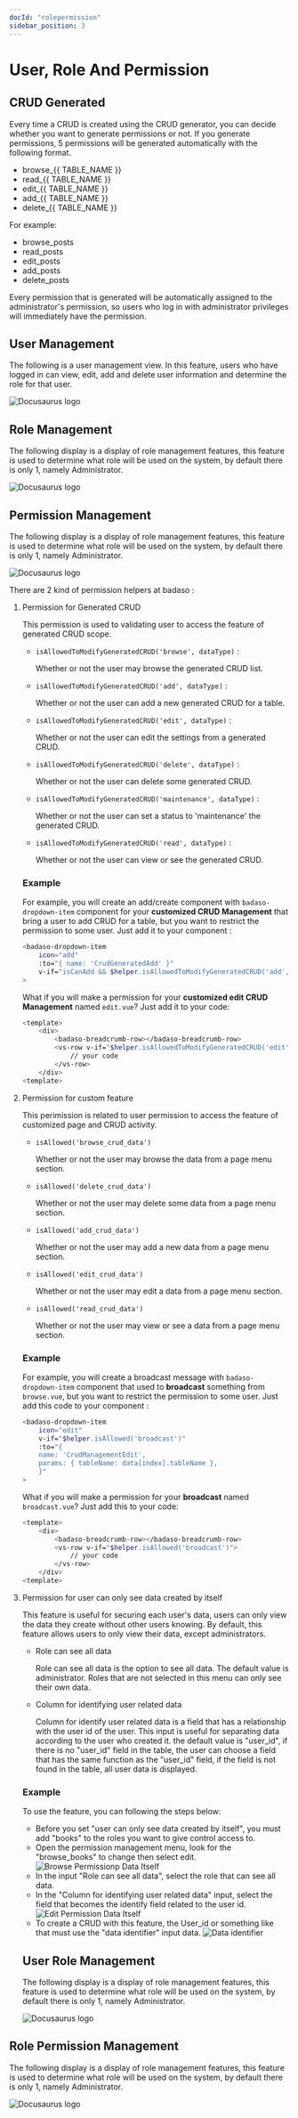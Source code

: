```yaml
---
docId: "rolepermission"
sidebar_position: 3
---
```


# User, Role And Permission

## CRUD Generated

Every time a CRUD is created using the CRUD generator, you can decide whether you want to generate permissions or not. If you generate permissions, 5 permissions will be generated automatically with the following format.

- browse\_{{ TABLE_NAME }}
- read\_{{ TABLE_NAME }}
- edit\_{{ TABLE_NAME }}
- add\_{{ TABLE_NAME }}
- delete\_{{ TABLE_NAME }}

For example:

- browse_posts
- read_posts
- edit_posts
- add_posts
- delete_posts

Every permission that is generated will be automatically assigned to the administrator's permission, so users who log in with administrator privileges will immediately have the permission.

## User Management

The following is a user management view. In this feature, users who have logged in can view, edit, add and delete user information and determine the role for that user.

![Docusaurus logo](/img/user-management.png)

## Role Management

The following display is a display of role management features, this feature is used to determine what role will be used on the system, by default there is only 1, namely Administrator.

![Docusaurus logo](/img/role-management.png)

## Permission Management

The following display is a display of role management features, this feature is used to determine what role will be used on the system, by default there is only 1, namely Administrator.

![Docusaurus logo](/img/permission-management.png)

There are 2 kind of permission helpers at badaso :

1. Permission for Generated CRUD

    This permission is used to validating user to access the feature of generated CRUD scope.

    - `isAllowedToModifyGeneratedCRUD('browse', dataType)` : 

        Whether or not the user may browse the generated CRUD list.

    - `isAllowedToModifyGeneratedCRUD('add', dataType)` : 

        Whether or not the user can add a new generated CRUD for a table.

    - `isAllowedToModifyGeneratedCRUD('edit', dataType)` :

        Whether or not the user can edit the settings from a generated CRUD.

    - `isAllowedToModifyGeneratedCRUD('delete', dataType)` :

        Whether or not the user can delete some generated CRUD.

    - `isAllowedToModifyGeneratedCRUD('maintenance', dataType)` : 

        Whether or not the user can set a status to 'maintenance' the generated CRUD.

    - `isAllowedToModifyGeneratedCRUD('read', dataType)` : 

        Whether or not the user can view or see the generated CRUD.

    ### Example

    For example, you will create an add/create component with `badaso-dropdown-item` component for your **customized CRUD Management** that bring a user to add CRUD for a table, but you want to restrict the permission to some user. Just add it to your component :

    ```bash title="browse.vue"
    <badaso-dropdown-item
        icon="add"
        :to="{ name: 'CrudGeneratedAdd' }"
        v-if="isCanAdd && $helper.isAllowedToModifyGeneratedCRUD('add', dataType)"
    >
    ```

    What if you will make a permission for your **customized edit CRUD Management** named `edit.vue`? Just add it to your code:

    ```bash title="edit.vue"
    <template>
        <div>
            <badaso-breadcrumb-row></badaso-breadcrumb-row>
            <vs-row v-if="$helper.isAllowedToModifyGeneratedCRUD('edit', dataType)">
                // your code
            </vs-row>
        </div>
    <template>
    ```

2. Permission for custom feature

    This perimission is related to user permission to access the feature of customized page and CRUD activity.

    - `isAllowed('browse_crud_data')`

        Whether or not the user may browse the data from a page menu section.

    - `isAllowed('delete_crud_data')`

        Whether or not the user may delete some data from a page menu section.

    - `isAllowed('add_crud_data')`

        Whether or not the user may add a new data from a page menu section.

    - `isAllowed('edit_crud_data')`

        Whether or not the user may edit a data from a page menu section.

    - `isAllowed('read_crud_data')`

        Whether or not the user may view or see a data from a page menu section.

    ### Example

    For example, you will create a broadcast message with `badaso-dropdown-item` component that used to **broadcast** something from `browse.vue`, but you want to restrict the permission to some user. Just add this code to your component :

    ```bash title="browse.vue"
    <badaso-dropdown-item
        icon="edit"
        v-if="$helper.isAllowed('broadcast')"
        :to="{
        name: 'CrudManagementEdit',
        params: { tableName: data[index].tableName },
        }"
    >
    ```

    What if you will make a permission for your **broadcast** named `broadcast.vue`? Just add this to your code:

    ```bash title="edit.vue"
    <template>
        <div>
            <badaso-breadcrumb-row></badaso-breadcrumb-row>
            <vs-row v-if="$helper.isAllowed('broadcast')">
                // your code
            </vs-row>
        </div>
    <template>
    ```
3. Permission for user can only see data created by itself

    This feature is useful for securing each user's data, users can only view the data they create without other users knowing. By default, this feature allows users to only view their data, except administrators.

    -  Role can see all data

       Role can see all data is the option to see all data. The default value is administrator. Roles that are not selected in this menu can only see their own data.

    - Column for identifying user related data

        Column for identify user related data is a field that has a relationship with the user id of the user. This input is useful for separating data according to the user who created it. the default value is "user_id", if there is no "user_id" field in the table, the user can choose a field that has the same function as the "user_id" field, if the field is not found in the table, all user data is displayed.

    ### Example
    To use the feature, you can following the steps below:
    - Before you set "user can only see data created by itself", you must add "books" to the roles you want to give control access to. 
    - Open the permission management menu, look for the "browse_books" to change then select edit.
    ![Browse Permissionp Data Itself](/img/browse-permissionp-data-itself.png)
    - In the input "Role can see all data", select the role that can see all data.
    - In the "Column for identifying user related data" input, select the field that becomes the identify field related to the user id.
    ![Edit Permission Data Itself](/img/edit-permission-data-itself.png)
    - To create a CRUD with this feature, the User_id or something like that must use the "data identifier" input data.
    ![Data identifier](/img/data-identifier.png)
    
    ## User Role Management

    The following display is a display of role management features, this feature is used to determine what role will be used on the system, by default there is only 1, namely Administrator.

    ![Docusaurus logo](/img/user-role-management.png)

## Role Permission Management

The following display is a display of role management features, this feature is used to determine what role will be used on the system, by default there is only 1, namely Administrator.

![Docusaurus logo](/img/role-permission-management.png)
